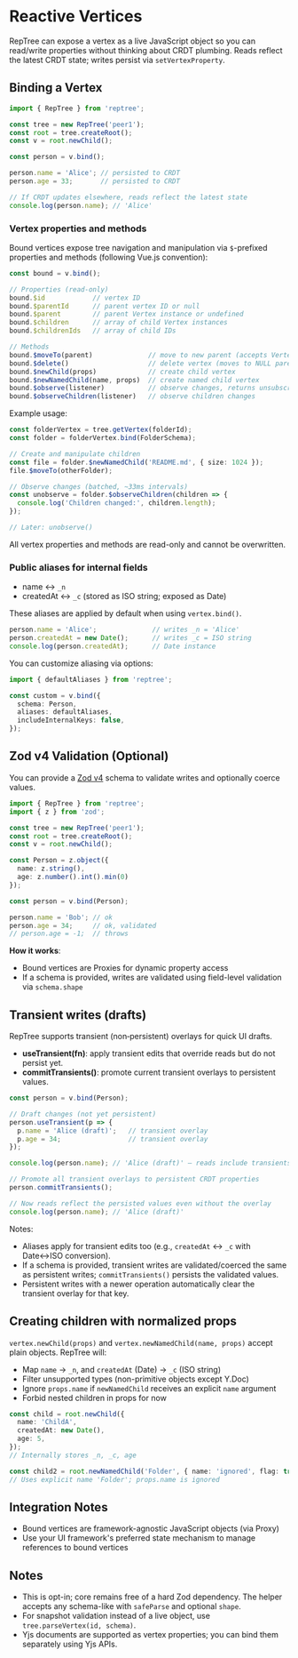 # Reactive Vertices

RepTree can expose a vertex as a live JavaScript object so you can read/write properties without thinking about CRDT plumbing. Reads reflect the latest CRDT state; writes persist via `setVertexProperty`.

## Binding a Vertex

```ts
import { RepTree } from 'reptree';

const tree = new RepTree('peer1');
const root = tree.createRoot();
const v = root.newChild();

const person = v.bind();

person.name = 'Alice'; // persisted to CRDT
person.age = 33;       // persisted to CRDT

// If CRDT updates elsewhere, reads reflect the latest state
console.log(person.name); // 'Alice'
```

### Vertex properties and methods

Bound vertices expose tree navigation and manipulation via `$`-prefixed properties and methods (following Vue.js convention):

```ts
const bound = v.bind();

// Properties (read-only)
bound.$id            // vertex ID
bound.$parentId      // parent vertex ID or null
bound.$parent        // parent Vertex instance or undefined
bound.$children      // array of child Vertex instances
bound.$childrenIds   // array of child IDs

// Methods
bound.$moveTo(parent)              // move to new parent (accepts Vertex, BindedVertex, or ID)
bound.$delete()                    // delete vertex (moves to NULL parent)
bound.$newChild(props)             // create child vertex
bound.$newNamedChild(name, props)  // create named child vertex
bound.$observe(listener)           // observe changes, returns unsubscribe function
bound.$observeChildren(listener)   // observe children changes
```

Example usage:

```ts
const folderVertex = tree.getVertex(folderId);
const folder = folderVertex.bind(FolderSchema);

// Create and manipulate children
const file = folder.$newNamedChild('README.md', { size: 1024 });
file.$moveTo(otherFolder);

// Observe changes (batched, ~33ms intervals)
const unobserve = folder.$observeChildren(children => {
  console.log('Children changed:', children.length);
});

// Later: unobserve()
```

All vertex properties and methods are read-only and cannot be overwritten.

### Public aliases for internal fields

- name ↔ `_n`
- createdAt ↔ `_c` (stored as ISO string; exposed as Date)

These aliases are applied by default when using `vertex.bind()`.

```ts
person.name = 'Alice';              // writes _n = 'Alice'
person.createdAt = new Date();      // writes _c = ISO string
console.log(person.createdAt);      // Date instance
```

You can customize aliasing via options:

```ts
import { defaultAliases } from 'reptree';

const custom = v.bind({
  schema: Person,
  aliases: defaultAliases,
  includeInternalKeys: false,
});
```

## Zod v4 Validation (Optional)

You can provide a [Zod v4](https://zod.dev/v4) schema to validate writes and optionally coerce values.

```ts
import { RepTree } from 'reptree';
import { z } from 'zod';

const tree = new RepTree('peer1');
const root = tree.createRoot();
const v = root.newChild();

const Person = z.object({
  name: z.string(),
  age: z.number().int().min(0)
});

const person = v.bind(Person);

person.name = 'Bob'; // ok
person.age = 34;     // ok, validated
// person.age = -1;  // throws
```

**How it works**:
- Bound vertices are Proxies for dynamic property access
- If a schema is provided, writes are validated using field-level validation via `schema.shape`

## Transient writes (drafts)

RepTree supports transient (non‑persistent) overlays for quick UI drafts.

- **useTransient(fn)**: apply transient edits that override reads but do not persist yet.
- **commitTransients()**: promote current transient overlays to persistent values.

```ts
const person = v.bind(Person);

// Draft changes (not yet persistent)
person.useTransient(p => {
  p.name = 'Alice (draft)';   // transient overlay
  p.age = 34;                 // transient overlay
});

console.log(person.name); // 'Alice (draft)' — reads include transients

// Promote all transient overlays to persistent CRDT properties
person.commitTransients();

// Now reads reflect the persisted values even without the overlay
console.log(person.name); // 'Alice (draft)'
```

Notes:

- Aliases apply for transient edits too (e.g., `createdAt` ↔ `_c` with Date↔ISO conversion).
- If a schema is provided, transient writes are validated/coerced the same as persistent writes; `commitTransients()` persists the validated values.
- Persistent writes with a newer operation automatically clear the transient overlay for that key.

## Creating children with normalized props

`vertex.newChild(props)` and `vertex.newNamedChild(name, props)` accept plain objects. RepTree will:

- Map `name` → `_n`, and `createdAt` (Date) → `_c` (ISO string)
- Filter unsupported types (non-primitive objects except Y.Doc)
- Ignore `props.name` if `newNamedChild` receives an explicit `name` argument
- Forbid nested children in props for now

```ts
const child = root.newChild({
  name: 'ChildA',
  createdAt: new Date(),
  age: 5,
});
// Internally stores _n, _c, age

const child2 = root.newNamedChild('Folder', { name: 'ignored', flag: true });
// Uses explicit name 'Folder'; props.name is ignored
```

## Integration Notes

- Bound vertices are framework-agnostic JavaScript objects (via Proxy)
- Use your UI framework's preferred state mechanism to manage references to bound vertices

## Notes

- This is opt-in; core remains free of a hard Zod dependency. The helper accepts any schema-like with `safeParse` and optional `shape`.
- For snapshot validation instead of a live object, use `tree.parseVertex(id, schema)`.
- Yjs documents are supported as vertex properties; you can bind them separately using Yjs APIs.